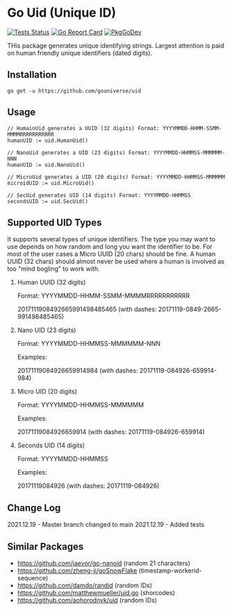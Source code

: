 # Go Uid (Unique ID)

[![Tests Status](https://github.com/gouniverse/uid/actions/workflows/test.yml/badge.svg?branch=main)](https://github.com/gouniverse/uid/actions/workflows/test.yml)
[![Go Report Card](https://goreportcard.com/badge/github.com/gouniverse/uid)](https://goreportcard.com/report/github.com/gouniverse/uid)
[![PkgGoDev](https://pkg.go.dev/badge/github.com/gouniverse/uid)](https://pkg.go.dev/github.com/gouniverse/uid)

THis package generates unique identifying strings. Largest attention is paid on human friendly unique identifiers (dated digits).

## Installation

```
go get -u https://github.com/gouniverse/uid
```

## Usage
 
 ```
 // HumainUid generates a UUID (32 digits) Format: YYYYMMDD-HHMM-SSMM-MMMMRRRRRRRRRRR
 humanUID := uid.HumanUid()
 
 // NanoUid generates a UID (23 digits) Format: YYYYMMDD-HHMMSS-MMMMMM-NNN
humanUID := uid.NanoUid()

// MicroUid generates a UID (20 digits) Format: YYYYMMDD-HHMMSS-MMMMMM
microidUID := uid.MicroUid()

// SecUid generates UID (14 digits) Format: YYYYMMDD-HHMMSS
secondsUID := uid.SecUid()
 ```

## Supported UID Types

It supports several types of unique identifiers. The type you may want to use depends on how random and long you want the identifier to be. For most of the user cases a Micro UUID (20 chars) should be fine. A human UUID (32 chars) should almost never be used where a human is involved as too "mind bogling" to work with.

1. Human UUID (32 digits)

    Format: YYYYMMDD-HHMM-SSMM-MMMMRRRRRRRRRRR

    2017111908492665991498485465 (with dashes: 20171119-0849-2665-991498485465)

2. Nano UID (23 digits)

    Format: YYYYMMDD-HHMMSS-MMMMMM-NNN

    Examples:

    20171119084926659914984 (with dashes: 20171119-084926-659914-984)

3. Micro UID (20 digits)

    Format: YYYYMMDD-HHMMSS-MMMMMM

    Examples:

    20171119084926659914 (with dashes: 20171119-084926-659914)

4. Seconds UID (14 digits)

    Format: YYYYMMDD-HHMMSS

    Examples:

    20171119084926 (with dashes: 20171119-084926)
    

## Change Log

2021.12.19 - Master branch changed to main
2021.12.19 - Added tests

## Similar Packages

- https://github.com/jaevor/go-nanoid (random 21 characters)
- https://github.com/zheng-ji/goSnowFlake (timestamp-workerid-sequence)
- https://github.com/damdo/randid (random IDs)
- https://github.com/matthewmueller/uid.go (shorcodes)
- https://github.com/aohorodnyk/uid (random IDs)
